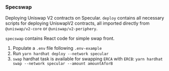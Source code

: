 ### Specswap

Deploying Uniswap V2 contracts on Specular. `deploy` contains all necessary scripts for deploying UniswapV2 contracts, all imported directly from `@uniswap/v2-core` or `@uniswap/v2-periphery`.

`specswap` contains React code for simple swap front.

1. Populate a `.env` file following `.env-example`
2. Run `yarn hardhat deploy --network specular`
3. `swap` hardhat task is available for swapping `ERCA` with `ERCB`: `yarn hardhat swap --network specular --amount amountAforB`